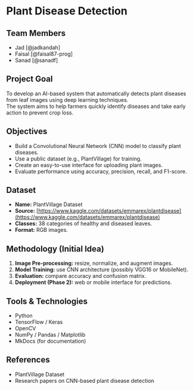 # Plant Disease Detection

## Team Members
- Jad [@jadkandah]
- Faisal [@faisal87-prog]
- Sanad [@sanadf]

## Project Goal
To develop an AI-based system that automatically detects plant diseases from leaf images using deep learning techniques.  
The system aims to help farmers quickly identify diseases and take early action to prevent crop loss.

## Objectives
- Build a Convolutional Neural Network (CNN) model to classify plant diseases.  
- Use a public dataset (e.g., PlantVillage) for training.  
- Create an easy-to-use interface for uploading plant images.  
- Evaluate performance using accuracy, precision, recall, and F1-score.

## Dataset
- **Name:** PlantVillage Dataset  
- **Source:** [https://www.kaggle.com/datasets/emmarex/plantdisease](https://www.kaggle.com/datasets/emmarex/plantdisease)  
- **Classes:** 38 categories of healthy and diseased leaves.  
- **Format:** RGB images.  

## Methodology (Initial Idea)
1. **Image Pre-processing:** resize, normalize, and augment images.  
2. **Model Training:** use CNN architecture (possibly VGG16 or MobileNet).  
3. **Evaluation:** compare accuracy and confusion matrix.  
4. **Deployment (Phase 2):** web or mobile interface for predictions.

## Tools & Technologies
- Python  
- TensorFlow / Keras  
- OpenCV  
- NumPy / Pandas / Matplotlib  
- MkDocs (for documentation)  

## References
- PlantVillage Dataset  
- Research papers on CNN-based plant disease detection
